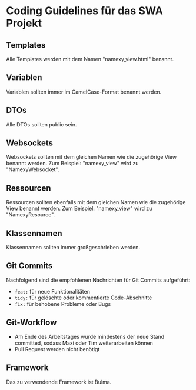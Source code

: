 # Coding Guidelines für das SWA Projekt

## Templates
Alle Templates werden mit dem Namen "namexy_view.html" benannt.

## Variablen
Variablen sollten immer im CamelCase-Format benannt werden.

## DTOs
Alle DTOs sollten public sein.

## Websockets
Websockets sollten mit dem gleichen Namen wie die zugehörige View benannt werden.
Zum Beispiel: "namexy_view" wird zu "NamexyWebsocket".

## Ressourcen
Ressourcen sollten ebenfalls mit dem gleichen Namen wie die zugehörige View benannt werden.
Zum Beispiel: "namexy_view" wird zu "NamexyResource".

## Klassennamen
Klassennamen sollten immer großgeschrieben werden.

## Git Commits
Nachfolgend sind die empfohlenen Nachrichten für Git Commits aufgeführt:
- `feat:` für neue Funktionalitäten
- `tidy:` für gelöschte oder kommentierte Code-Abschnitte
- `fix:` für behobene Probleme oder Bugs

## Git-Workflow
- Am Ende des Arbeitstages wurde mindestens der neue Stand committed, sodass Maxi oder Tim weiterarbeiten können
- Pull Request werden nicht benötigt

## Framework
Das zu verwendende Framework ist Bulma.
